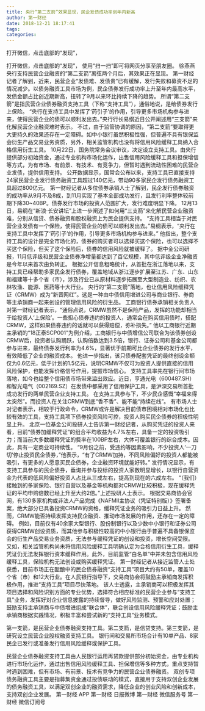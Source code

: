 ```yaml
---
title: 央行“第二支箭”效果显现，民企发债成功率创年内新高
author: 第一财经
date: 2018-12-21 18:17:41
tags: 
categories: 
---
```

打开微信，点击底部的“发现”，
<!-- more -->
打开微信，点击底部的“发现”，
使用“扫一扫”即可将网页分享至朋友圈。
徐燕燕
央行支持民营企业融资的“第二支箭”离弦两个月后，其效果正在显现。
第一财经记者了解到，近来，民营企业“发债难、发债贵”已有缓解，发行失败和募资不足的情况减少。以债务融资工具市场为例，民企债券发行成功率上升至年内最高水平，发债金额占比创近期新高，扭转了9月以来环比持续下降的趋势。
所谓“第二支箭”是指民营企业债券融资支持工具（下称“支持工具”），通俗地说，是给债券发行上保险。
“央行在支持工具中发挥了‘药引子’的作用，引导更多市场机构参与进来，使得民营企业的债可以顺利发出去。”央行行长易纲近日公开阐述用“三支箭”来化解民营企业融资难时表示。
不过，由于监管协调的原因，“第二支箭”要取得更大更持久的效果还存在一定障碍。如中小银行虽然积极性强，但普遍不具有银保监会衍生产品交易业务资质，另外，相关监管机构也没有将信用风险缓释工具纳入合格信用衍生工具。
10月22日，国务院常务会议审议，决定设立支持工具。由央行提供部分初始资金，通过专业机构市场化运作，出售信用风险缓释工具和担保增信等方式，为有市场、有前景、有技术、有竞争力，但暂时遇到流动性困难的民营企业发债，提供信用支持。
公开数据显示，国常会公布以来，支持工具已直接支持24家民营企业发行债务融资工具超过140亿元，带动90多家民企发行债务融资工具超过800亿元。
第一财经记者从多位债券承销人士了解到，民企发行债券融资的成功率从9月不及8成，到11月实现了基本全部成功发行，且发行利率整体较前期下降30~40BP。债券发行市场的投资人范围扩大，发行难度明显下降。
12月13日，易纲在“新浪·长安讲坛”上进一步阐述了如何用“三支箭”来化解民营企业融资难，分别从信贷、债券融资和股权融资上为民企提供支持。
“支持工具相当于对民营企业发债有一个保险，使得民营企业的债可以顺利发出去。”易纲表示，“央行在支持工具中发挥了‘药引子’的作用，引导更多市场机构参与进来。”
他指出，整个支持工具的设计是完全市场化的，债券的购买者可以选择买这个保险，也可以选择不买这个保险，但买了这个保险后，债券的信用风险就被缓释了。
据中金公司研报，11月低评级和民营企业债券净增量都达到了百亿规模，其中低评级企业净融资是今年以来首次由负转正。
根据公开信息粗略统计，从首批在浙江落地以来，支持工具已经帮助多家民企发行债券，覆盖地域从浙江逐步扩展至江苏、广东、山东和福建等十多个省（市），涉及行业已从原材料逐步拓展至大型制造业、纺织、农林牧渔、能源、医药等十大行业。
央行的“第二支箭”落地，也让信用风险缓释凭证（CRMW）成为“新晋网红”。这是一种由中债信用增进公司与商业银行、券商等主承销商一起来创设的管理信用风险的衍生品。
工商银行债券承销相关负责人对第一财经记者表示，“通俗点说，CRMW虽然不是保险产品，发挥的功能却相当于给投资人‘上保险’。一些担心债券违约的投资人，通常会在购买信用债时，搭配CRMW，这样如果债券违约的话就可以获得赔偿，弥补损失。”
他以工商银行近期主承销的“18正泰SCP001”为例介绍，工商银行与中债增信公司联合为该债券创设CRMW后，投资者认购踊跃，认购倍数达到3.5倍，银行、证券公司和基金公司都参与进来，最终债券发行利率为4.6%，显著优于前期可比企业债券的发行水平，有效降低了企业的融资成本。
他进一步指出，该只债券配套凭证的最终创设金额仅为0.6亿元，低于计划的1.5亿元，说明CRMW不仅可为投资人提供直接的信用风险保护，也能发挥价格信号作用，提振市场信心。
支持工具率先在银行间市场落地，如今也给整个信用债市场带来溢出效应。近日，亨通光电（600487.SH）和智光电气（002169.SZ）在发债中都采用了信用保护工具，是沪深交易所首批成功发行的两单民营企业支持工具。
在支持工具参与下，不少民企感慨“幸福来得太突然”。而投资人在关注CRMW到底“香不香”、能不能“持续在线”。
有市场人士对记者表示，相较于行政命令，CRMW或许是解决目前债市困境相对市场化也比较有效的工具，支持工具项下债券投资风险可控，投资人购买民企债券的积极性明显上升。
北京一位基金公司投研人士告诉第一财经记者，从购买凭证的投资人来看，目前“债券加缓释凭证”的组合平均收益为4.7%左右，具备一定的投资吸引力；而当前大多数缓释凭证的费率在100BP左右，大体可覆盖银行的综合成本。因此，具有一定商业可持续性。
“9月份之前，受违约等因素影响，不少投资人‘一刀切’停止投资民企债券，”他表示，“有了CRMW加持，不同风险偏好的投资人都能被吸引，有更多的人愿意买民企债券，企业融资环境就能好转。”
发行情况显示，有支持工具参与的民企债券，垂询并参与投标的投资人家数明显增长，以银行自营资金为代表的低风险偏好投资人占比从三成左右，提高到现在的六成左右。
“（我们）接触到的多家保险、银行自营以及基金等机构都对CRMW比较积极，现在缓释凭证的平均申购倍数已经上升至大约2倍。”上述投研人士表示。
根据交易商协会官网，有130多家机构或非法人产品完成《NAFMII主协议（凭证特别版）》签署备案，绝大部分已具备投资CRMW的资格，缓释凭证业务的吸引力日益上升。
然而，CRMW能否持续发挥支持民企融资、推动市场发展的作用，还存在一定的障碍。
例如，目前仅有40余家大型银行、股份制银行以及少数中小银行和证券公司获得CRMW创设资质，而其他参与积极性较高的中小银行由于普遍不具备银保监会的衍生产品交易业务资质，无法参与缓释凭证的创设和投资，增长空间受限。
又如，相关监管机构尚未将信用风险缓释工具明确认定为合格信用衍生工具，缓释凭证仍无法发挥银行资本缓释作用。此外，目前监管“白名单”中并未包含信用风险缓释工具，保险机构无法创设或购买缓释凭证。
第一财经记者从接近监管人士处获悉，目前市场正在酝酿中的民企债券融资“支持工具”项目大约有50单，覆盖10个省（市）和12大行业。在人民银行指导下，交易商协会将鼓励主承销商发挥积极作用，推进“支持工具”项目尽快落地。
该人士透露，主承销商可以积极发挥其项目选择和风险识别方面的专业优势，选择符合相应标准的民营企业参与“支持工具”业务，发挥好对企业信息披露的持续督导，做好风险监测、预警和应对处置；鼓励支持主承销商与中债增进组成“联合体”，联合创设信用风险缓释凭证；鼓励主承销商根据实践情况，积极丰富和尝试新的“支持工具”业务模式。
 
 
第一支箭，是民营企业债券融资支持工具。第二支箭，是信贷支持。第三支箭，是研究设立民营企业股权融资支持工具。
银行间和交易所市场合计有10单产品、8家民企已发行或准备发行信用风险缓释或保护工具。
民营企业债券融资支持工具由人民银行运用再贷款提供部分初始资金，由专业机构进行市场化运作，通过出售信用风险缓释工具、担保增信等多种方式，重点支持暂时遇到困难，但有市场、有前景、技术有竞争力的民营企业债券融资。
双创专项债务融资工具主要是指募集资金通过投债联动的模式，直接用于支持双创企业发展的债务融资工具，以满足双创企业的融资需求，降低企业的创业风险和创新成本，支持双创企业发展。
第一财经
APP
第一财经
日报微博
第一财经
微信服务号
第一财经
微信订阅号
